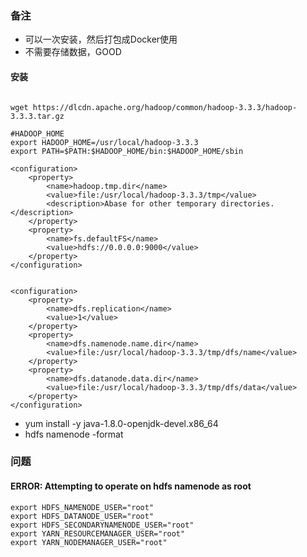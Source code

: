 
### 备注
* 可以一次安装，然后打包成Docker使用
* 不需要存储数据，GOOD


#### 安装
```

wget https://dlcdn.apache.org/hadoop/common/hadoop-3.3.3/hadoop-3.3.3.tar.gz

#HADOOP_HOME
export HADOOP_HOME=/usr/local/hadoop-3.3.3
export PATH=$PATH:$HADOOP_HOME/bin:$HADOOP_HOME/sbin

```

```
<configuration>
    <property>
        <name>hadoop.tmp.dir</name>
        <value>file:/usr/local/hadoop-3.3.3/tmp</value>
        <description>Abase for other temporary directories.</description>
    </property>
    <property>
        <name>fs.defaultFS</name>
        <value>hdfs://0.0.0.0:9000</value>
    </property>
</configuration>


<configuration>
    <property>
        <name>dfs.replication</name>
        <value>1</value>
    </property>
    <property>
        <name>dfs.namenode.name.dir</name>
        <value>file:/usr/local/hadoop-3.3.3/tmp/dfs/name</value>
    </property>
    <property>
        <name>dfs.datanode.data.dir</name>
        <value>file:/usr/local/hadoop-3.3.3/tmp/dfs/data</value>
    </property>
</configuration>
```

* yum install -y java-1.8.0-openjdk-devel.x86_64
* hdfs namenode -format


### 问题
#### ERROR: Attempting to operate on hdfs namenode as root
```
export HDFS_NAMENODE_USER="root"
export HDFS_DATANODE_USER="root"
export HDFS_SECONDARYNAMENODE_USER="root"
export YARN_RESOURCEMANAGER_USER="root"
export YARN_NODEMANAGER_USER="root"
```
